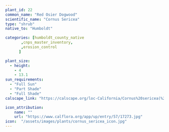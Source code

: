 ```yaml
---
plant_id: 22
common_name: "Red Osier Dogwood"
scientific_name: "Cornus Sericea"
type: "shrub"
native_to: "Humboldt"

categories: [humboldt_county_native
       ,cnps_master_inventory,
       ,erosion_control
      ]

plant_size:
  - height: 
    - 4
    - 13.1
sun_requirements:
  - "Full Sun"
  - "Part Shade"
  - "Full Shade"
calscape_link: "https://calscape.org/loc-California/Cornus%20sericea(%20)"

icon_attribution: 
    name: ""
    url: "https://www.calflora.org/app/up/entry/57/17273.jpg"
icon:  "/assets/images/plants/cornus_sericea_icon.jpg"
---
```


